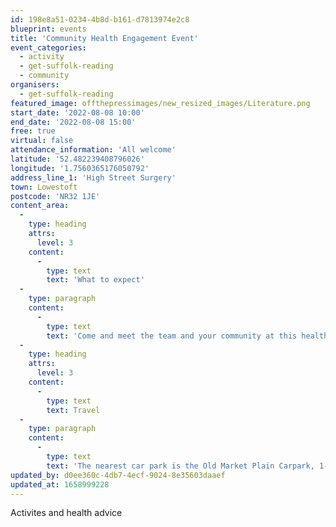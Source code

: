```yaml
---
id: 198e8a51-0234-4b8d-b161-d7813974e2c8
blueprint: events
title: 'Community Health Engagement Event'
event_categories:
  - activity
  - get-suffolk-reading
  - community
organisers:
  - get-suffolk-reading
featured_image: offthepressimages/new_resized_images/Literature.png
start_date: '2022-08-08 10:00'
end_date: '2022-08-08 15:00'
free: true
virtual: false
attendance_information: 'All welcome'
latitude: '52.482239408796026'
longitude: '1.7560365176050792'
address_line_1: 'High Street Surgery'
town: Lowestoft
postcode: 'NR32 1JE'
content_area:
  -
    type: heading
    attrs:
      level: 3
    content:
      -
        type: text
        text: 'What to expect'
  -
    type: paragraph
    content:
      -
        type: text
        text: 'Come and meet the team and your community at this health event held at Lowestoft Surgery. There will be activities for children, a chance to meet the team, refreshments and healthy snacks, health information and advice and an opportunity to talk to local health and wellbeing organisations.'
  -
    type: heading
    attrs:
      level: 3
    content:
      -
        type: text
        text: Travel
  -
    type: paragraph
    content:
      -
        type: text
        text: 'The nearest car park is the Old Market Plain Carpark, 1-minute from the venue. The nearest bus stop is Adrian Road Bus Stop, a 6-minute walk away.'
updated_by: d0ee360c-4db7-4ecf-9024-8e35603daaef
updated_at: 1658999228
---
```

Activites and health advice